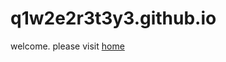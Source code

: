 # q1w2e2r3t3y3.github.io
welcome. please visit [home](https://q1w2e2r3t3y3.github.io/homepage/homepage.html)
